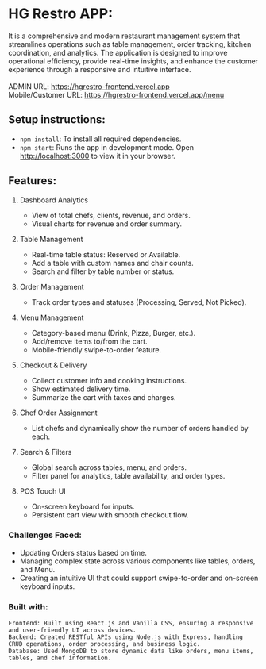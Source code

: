 # HG Restro APP:
  It is a comprehensive and modern restaurant management system that streamlines operations such as table management, order tracking, kitchen coordination, and analytics. The application is designed to improve operational efficiency, provide real-time insights, and enhance the customer experience through a responsive and intuitive interface.
  <br>
  <br>
  ADMIN URL: https://hgrestro-frontend.vercel.app
  <br>
  Mobile/Customer URL: https://hgrestro-frontend.vercel.app/menu

## Setup instructions:
  - `npm install`: To install all required dependencies.
  - `npm start`: Runs the app in development mode.
Open [http://localhost:3000](http://localhost:3000) to view it in your browser.

## Features:
1. Dashboard Analytics
	- View of total chefs, clients, revenue, and orders.
	- Visual charts for revenue and order summary.

2. Table Management
	- Real-time table status: Reserved or Available.
	- Add a table with custom names and chair counts.
	- Search and filter by table number or status.

3. Order Management
	- Track order types and statuses (Processing, Served, Not Picked).

4. Menu Management
	- Category-based menu (Drink, Pizza, Burger, etc.).
	- Add/remove items to/from the cart.
	- Mobile-friendly swipe-to-order feature.

5. Checkout & Delivery
	- Collect customer info and cooking instructions.
	- Show estimated delivery time.
	- Summarize the cart with taxes and charges.

6. Chef Order Assignment
   - List chefs and dynamically show the number of orders handled by each.
    
8. Search & Filters
   - Global search across tables, menu, and orders.
   - Filter panel for analytics, table availability, and order types.
     
10. POS Touch UI
    - On-screen keyboard for inputs.
    - Persistent cart view with smooth checkout flow.

### Challenges Faced:
- Updating Orders status based on time.
- Managing complex state across various components like tables, orders, and Menu.
- Creating an intuitive UI that could support swipe-to-order and on-screen keyboard inputs.

### Built with:
    Frontend: Built using React.js and Vanilla CSS, ensuring a responsive and user-friendly UI across devices.
    Backend: Created RESTful APIs using Node.js with Express, handling CRUD operations, order processing, and business logic.
    Database: Used MongoDB to store dynamic data like orders, menu items, tables, and chef information.
